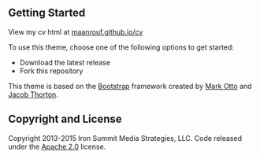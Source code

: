 ## Getting Started

View my cv  html at [maanrouf.github.io/cv](http://maanrouf.github.io/cv)

To use this theme, choose one of the following options to get started:
* Download the latest release 
* Fork this repository 

This theme is based on the [Bootstrap](http://getbootstrap.com/) framework created by [Mark Otto](https://twitter.com/mdo) and [Jacob Thorton](https://twitter.com/fat).

## Copyright and License

Copyright 2013-2015 Iron Summit Media Strategies, LLC. Code released under the [Apache 2.0](https://github.com/IronSummitMedia/startbootstrap-freelancer/blob/gh-pages/LICENSE) license.